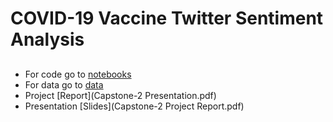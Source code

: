# COVID-19 Vaccine Twitter Sentiment Analysis
## 
- For code go to [notebooks](/notebooks)
- For data go to [data](/data)
- Project [Report](Capstone-2 Presentation.pdf)
- Presentation [Slides](Capstone-2 Project Report.pdf)
